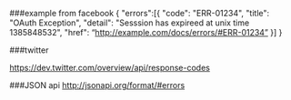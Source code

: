 

###example from facebook
{
  "errors":[{
    "code": "ERR-01234",
    "title": "OAuth Exception",
    "detail": "Sesssion has expireed at unix time 1385848532",
    "href": “http://example.com/docs/errors/#ERR-01234”
  }]
}

###twitter

https://dev.twitter.com/overview/api/response-codes


###JSON api 
http://jsonapi.org/format/#errors
